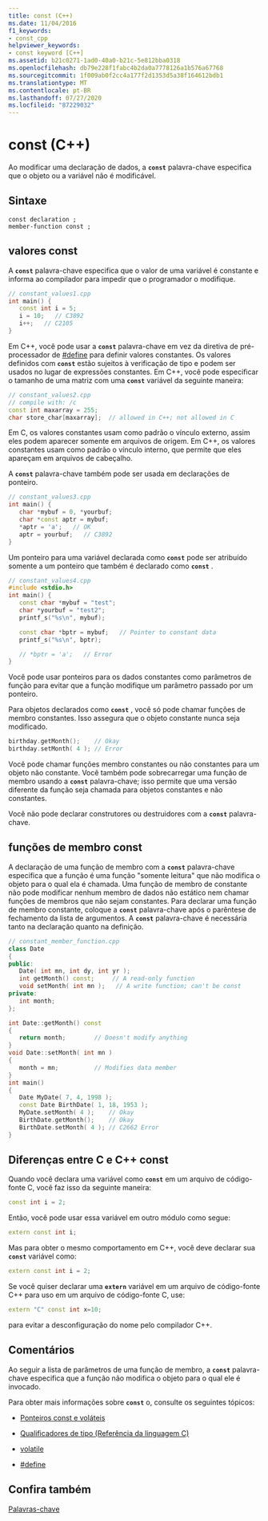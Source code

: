 ```yaml
---
title: const (C++)
ms.date: 11/04/2016
f1_keywords:
- const_cpp
helpviewer_keywords:
- const keyword [C++]
ms.assetid: b21c0271-1ad0-40a0-b21c-5e812bba0318
ms.openlocfilehash: db79e228f1fabc4b2da0a7778126a1b576a67768
ms.sourcegitcommit: 1f009ab0f2cc4a177f2d1353d5a38f164612bdb1
ms.translationtype: MT
ms.contentlocale: pt-BR
ms.lasthandoff: 07/27/2020
ms.locfileid: "87229032"
---
```

# <a name="const-c"></a>const (C++)

Ao modificar uma declaração de dados, a **`const`** palavra-chave especifica que o objeto ou a variável não é modificável.

## <a name="syntax"></a>Sintaxe

```
const declaration ;
member-function const ;
```

## <a name="const-values"></a>valores const

A **`const`** palavra-chave especifica que o valor de uma variável é constante e informa ao compilador para impedir que o programador o modifique.

```cpp
// constant_values1.cpp
int main() {
   const int i = 5;
   i = 10;   // C3892
   i++;   // C2105
}
```

Em C++, você pode usar a **`const`** palavra-chave em vez da diretiva de pré-processador de [#define](../preprocessor/hash-define-directive-c-cpp.md) para definir valores constantes. Os valores definidos com **`const`** estão sujeitos à verificação de tipo e podem ser usados no lugar de expressões constantes. Em C++, você pode especificar o tamanho de uma matriz com uma **`const`** variável da seguinte maneira:

```cpp
// constant_values2.cpp
// compile with: /c
const int maxarray = 255;
char store_char[maxarray];  // allowed in C++; not allowed in C
```

Em C, os valores constantes usam como padrão o vínculo externo, assim eles podem aparecer somente em arquivos de origem. Em C++, os valores constantes usam como padrão o vínculo interno, que permite que eles apareçam em arquivos de cabeçalho.

A **`const`** palavra-chave também pode ser usada em declarações de ponteiro.

```cpp
// constant_values3.cpp
int main() {
   char *mybuf = 0, *yourbuf;
   char *const aptr = mybuf;
   *aptr = 'a';   // OK
   aptr = yourbuf;   // C3892
}
```

Um ponteiro para uma variável declarada como **`const`** pode ser atribuído somente a um ponteiro que também é declarado como **`const`** .

```cpp
// constant_values4.cpp
#include <stdio.h>
int main() {
   const char *mybuf = "test";
   char *yourbuf = "test2";
   printf_s("%s\n", mybuf);

   const char *bptr = mybuf;   // Pointer to constant data
   printf_s("%s\n", bptr);

   // *bptr = 'a';   // Error
}
```

Você pode usar ponteiros para os dados constantes como parâmetros de função para evitar que a função modifique um parâmetro passado por um ponteiro.

Para objetos declarados como **`const`** , você só pode chamar funções de membro constantes. Isso assegura que o objeto constante nunca seja modificado.

```cpp
birthday.getMonth();    // Okay
birthday.setMonth( 4 ); // Error
```

Você pode chamar funções membro constantes ou não constantes para um objeto não constante. Você também pode sobrecarregar uma função de membro usando a **`const`** palavra-chave; isso permite que uma versão diferente da função seja chamada para objetos constantes e não constantes.

Você não pode declarar construtores ou destruidores com a **`const`** palavra-chave.

## <a name="const-member-functions"></a>funções de membro const

A declaração de uma função de membro com a **`const`** palavra-chave especifica que a função é uma função "somente leitura" que não modifica o objeto para o qual ela é chamada. Uma função de membro de constante não pode modificar nenhum membro de dados não estático nem chamar funções de membros que não sejam constantes. Para declarar uma função de membro constante, coloque a **`const`** palavra-chave após o parêntese de fechamento da lista de argumentos. A **`const`** palavra-chave é necessária tanto na declaração quanto na definição.

```cpp
// constant_member_function.cpp
class Date
{
public:
   Date( int mn, int dy, int yr );
   int getMonth() const;     // A read-only function
   void setMonth( int mn );   // A write function; can't be const
private:
   int month;
};

int Date::getMonth() const
{
   return month;        // Doesn't modify anything
}
void Date::setMonth( int mn )
{
   month = mn;          // Modifies data member
}
int main()
{
   Date MyDate( 7, 4, 1998 );
   const Date BirthDate( 1, 18, 1953 );
   MyDate.setMonth( 4 );    // Okay
   BirthDate.getMonth();    // Okay
   BirthDate.setMonth( 4 ); // C2662 Error
}
```

## <a name="c-and-c-const-differences"></a>Diferenças entre C e C++ const

Quando você declara uma variável como **`const`** em um arquivo de código-fonte C, você faz isso da seguinte maneira:

```cpp
const int i = 2;
```

Então, você pode usar essa variável em outro módulo como segue:

```cpp
extern const int i;
```

Mas para obter o mesmo comportamento em C++, você deve declarar sua **`const`** variável como:

```cpp
extern const int i = 2;
```

Se você quiser declarar uma **`extern`** variável em um arquivo de código-fonte C++ para uso em um arquivo de código-fonte C, use:

```cpp
extern "C" const int x=10;
```

para evitar a desconfiguração do nome pelo compilador C++.

## <a name="remarks"></a>Comentários

Ao seguir a lista de parâmetros de uma função de membro, a **`const`** palavra-chave especifica que a função não modifica o objeto para o qual ele é invocado.

Para obter mais informações sobre **`const`** o, consulte os seguintes tópicos:

- [Ponteiros const e voláteis](../cpp/const-and-volatile-pointers.md)

- [Qualificadores de tipo (Referência da linguagem C)](../c-language/type-qualifiers.md)

- [volatile](../cpp/volatile-cpp.md)

- [#define](../preprocessor/hash-define-directive-c-cpp.md)

## <a name="see-also"></a>Confira também

[Palavras-chave](../cpp/keywords-cpp.md)
